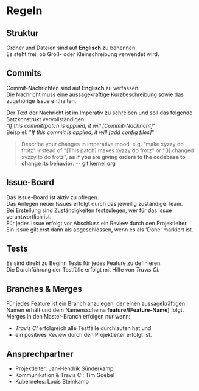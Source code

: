 # Regeln

## Struktur

Ordner und Dateien sind auf **Englisch** zu benennen.\
Es steht frei, ob Groß- oder Kleinschreibung verwendet wird.

## Commits

Commit-Nachrichten sind auf **Englisch** zu verfassen.\
Die Nachricht muss eine aussagekräftige Kurzbeschreibung sowie das zugehörige Issue enthalten.

Der Text der Nachricht ist im Imperativ zu schreiben und soll das folgende Satzkonstrukt vervollständigen:\
"_If this commit/patch is applied, it will [Commit-Nachricht]_"\
Beispiel: "_If this commit is applied, it will [add config files]_"
     
> Describe your changes in imperative mood, e.g. "make xyzzy do frotz" instead of "[This patch] makes xyzzy do frotz" or "[I] changed xyzzy to do frotz", **as if you are giving orders to the codebase to change its behavior**.
> -- [git.kernel.org](https://git.kernel.org/pub/scm/git/git.git/tree/Documentation/SubmittingPatches?id=HEAD#n133)

## Issue-Board

Das Issue-Board ist aktiv zu pflegen.\
Das Anlegen neuer Issues erfolgt durch das jeweilig zuständige Team.\
Bei Erstellung sind Zuständigkeiten festzulegen, wer für das Issue verantwortlich ist.\
Für jedes Issue erfolgt vor Abschluss ein Review durch den Projektleiter.\
Ein Issue gilt erst dann als abgeschlossen, wenn es als 'Done' markiert ist.
 
## Tests

Es sind direkt zu Beginn Tests für jedes Feature zu definieren.\
Die Durchführung der Testfälle erfolgt mit Hilfe von _Travis CI_.
 
## Branches & Merges

Für jedes Feature ist ein Branch anzulegen, der einen aussagekräftigen Namen erhält und dem Namensschema **feature/[Feature-Name]** folgt.\
Merges in den Master-Branch erfolgen nur wenn:
 - _Travis CI_ erfolgreich alle Testfälle durchlaufen hat und
 - ein positives Review durch den Projektleiter erfolgt ist.

## Ansprechpartner

 - Projektleiter: Jan-Hendrik Sünderkamp
 - Kommunikation & Travis CI: Tim Goebel
 - Kubernetes: Louis Steinkamp